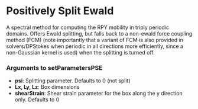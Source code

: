 # Positively Split Ewald

A spectral method for computing the RPY mobility in triply periodic domains. Offers Ewald splitting, but falls back to a non-ewald force coupling method (FCM) (note importantly that a variant of FCM is also provided in solvers/DPStokes when periodic in all directions more efficiently, since a non-Gaussian kernel is used) when the splitting is turned off.  


### Arguments to setParametersPSE  

* **psi**: Splitting parameter. Defaults to 0 (not split)
* **Lx, Ly, Lz**: Box dimensions
* **shearStrain**: Shear strain parameter for the box along the y direction only. Defaults to 0

